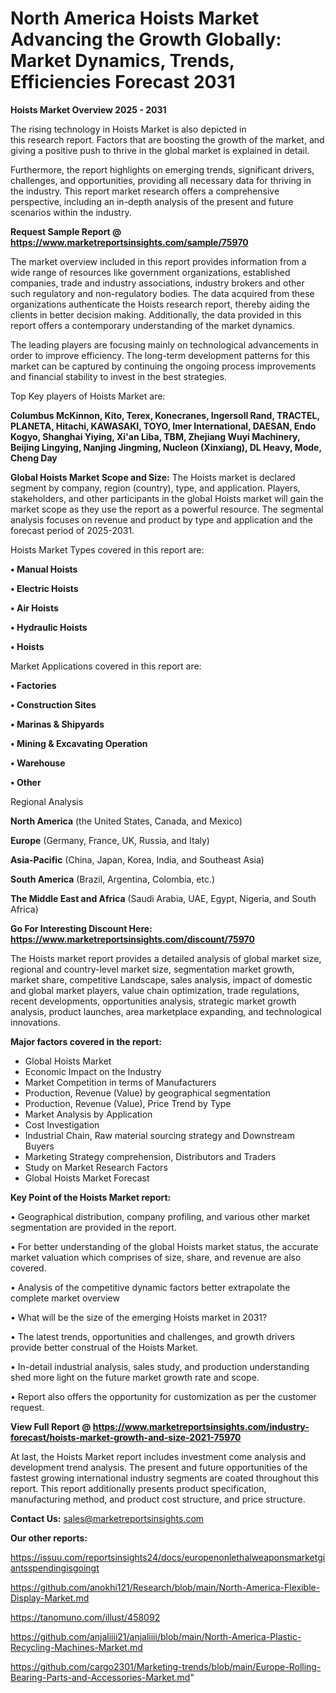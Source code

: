 # North America Hoists Market Advancing the Growth Globally: Market Dynamics, Trends, Efficiencies Forecast 2031

<Strong> Hoists Market Overview 2025 - 2031</strong>

The rising technology in Hoists Market is also depicted in this research report. Factors that are boosting the growth of the market, and giving a positive push to thrive in the global market is explained in detail.

Furthermore, the report highlights on emerging trends, significant drivers, challenges, and opportunities, providing all necessary data for thriving in the industry. This report market research offers a comprehensive perspective, including an in-depth analysis of the present and future scenarios within the industry.

<strong>Request Sample Report @ <a href=https://www.marketreportsinsights.com/sample/75970>https://www.marketreportsinsights.com/sample/75970</a></strong>

The market overview included in this report provides information from a wide range of resources like government organizations, established companies, trade and industry associations, industry brokers and other such regulatory and non-regulatory bodies. The data acquired from these organizations authenticate the Hoists research report, thereby aiding the clients in better decision making. Additionally, the data provided in this report offers a contemporary understanding of the market dynamics.

The leading players are focusing mainly on technological advancements in order to improve efficiency. The long-term development patterns for this market can be captured by continuing the ongoing process improvements and financial stability to invest in the best strategies.

Top Key players of Hoists Market are:

<strong>Columbus McKinnon, Kito, Terex, Konecranes, Ingersoll Rand, TRACTEL, PLANETA, Hitachi, KAWASAKI, TOYO, Imer International, DAESAN, Endo Kogyo, Shanghai Yiying, Xi&#39;an Liba, TBM, Zhejiang Wuyi Machinery, Beijing Lingying, Nanjing Jingming, Nucleon (Xinxiang), DL Heavy, Mode, Cheng Day</strong>

<strong><b>Global Hoists Market Scope and Size:</b></strong>
The Hoists market is declared segment by company, region (country), type, and application. Players, stakeholders, and other participants in the global Hoists market will gain the market scope as they use the report as a powerful resource. The segmental analysis focuses on revenue and product by type and application and the forecast period of 2025-2031.

Hoists Market Types covered in this report are:

<strong>• Manual Hoists

• Electric Hoists

• Air Hoists

• Hydraulic Hoists

• Hoists</strong>

Market Applications covered in this report are:

<strong>• Factories

• Construction Sites

• Marinas & Shipyards

• Mining & Excavating Operation

• Warehouse

• Other</strong> 

Regional Analysis

<strong>North America</strong> (the United States, Canada, and Mexico)

<strong>Europe</strong> (Germany, France, UK, Russia, and Italy)

<strong>Asia-Pacific</strong> (China, Japan, Korea, India, and Southeast Asia)

<strong>South America</strong> (Brazil, Argentina, Colombia, etc.)

<strong>The Middle East and Africa</strong> (Saudi Arabia, UAE, Egypt, Nigeria, and South Africa)

<strong>Go For Interesting Discount Here: <a href=https://www.marketreportsinsights.com/discount/75970>https://www.marketreportsinsights.com/discount/75970</a></strong>

The Hoists market report provides a detailed analysis of global market size, regional and country-level market size, segmentation market growth, market share, competitive Landscape, sales analysis, impact of domestic and global market players, value chain optimization, trade regulations, recent developments, opportunities analysis, strategic market growth analysis, product launches, area marketplace expanding, and technological innovations.

<strong><b>Major factors covered in the report:</b></strong>
<ul>
  <li>Global Hoists Market </li>
  <li>Economic Impact on the Industry</li>
  <li>Market Competition in terms of Manufacturers</li>
  <li>Production, Revenue (Value) by geographical segmentation</li>
  <li>Production, Revenue (Value), Price Trend by Type</li>
  <li>Market Analysis by Application</li>
  <li>Cost Investigation</li>
  <li>Industrial Chain, Raw material sourcing strategy and Downstream Buyers</li>
  <li>Marketing Strategy comprehension, Distributors and Traders</li>
  <li>Study on Market Research Factors</li>
  <li>Global Hoists Market Forecast</li>
</ul>

<strong><b>Key Point of the Hoists Market report:</b></strong>

• Geographical distribution, company profiling, and various other market segmentation are provided in the report.

• For better understanding of the global Hoists market status, the accurate market valuation which comprises of size, share, and revenue are also covered.

• Analysis of the competitive dynamic factors better extrapolate the complete market overview

• What will be the size of the emerging Hoists market in 2031?

• The latest trends, opportunities and challenges, and growth drivers provide better construal of the Hoists Market.

• In-detail industrial analysis, sales study, and production understanding shed more light on the future market growth rate and scope.

• Report also offers the opportunity for customization as per the customer request.

<strong><b>View Full Report @ <a href=https://www.marketreportsinsights.com/industry-forecast/hoists-market-growth-and-size-2021-75970>https://www.marketreportsinsights.com/industry-forecast/hoists-market-growth-and-size-2021-75970</a></b></strong>


At last, the Hoists Market report includes investment come analysis and development trend analysis. The present and future opportunities of the fastest growing international industry segments are coated throughout this report. This report additionally presents product specification, manufacturing method, and product cost structure, and price structure.

<strong>Contact Us:</strong>
sales@marketreportsinsights.com

<strong>Our other reports:</strong>

<a href=https://issuu.com/reportsinsights24/docs/europenonlethalweaponsmarketgiantsspendingisgoingt>https://issuu.com/reportsinsights24/docs/europenonlethalweaponsmarketgiantsspendingisgoingt</a>

<a href=https://github.com/anokhi121/Research/blob/main/North-America-Flexible-Display-Market.md>https://github.com/anokhi121/Research/blob/main/North-America-Flexible-Display-Market.md</a>

<a href=https://tanomuno.com/illust/458092>https://tanomuno.com/illust/458092</a>

<a href=https://github.com/anjaliiii21/anjaliiii/blob/main/North-America-Plastic-Recycling-Machines-Market.md>https://github.com/anjaliiii21/anjaliiii/blob/main/North-America-Plastic-Recycling-Machines-Market.md</a>

<a href=https://github.com/cargo2301/Marketing-trends/blob/main/Europe-Rolling-Bearing-Parts-and-Accessories-Market.md>https://github.com/cargo2301/Marketing-trends/blob/main/Europe-Rolling-Bearing-Parts-and-Accessories-Market.md</a>"
